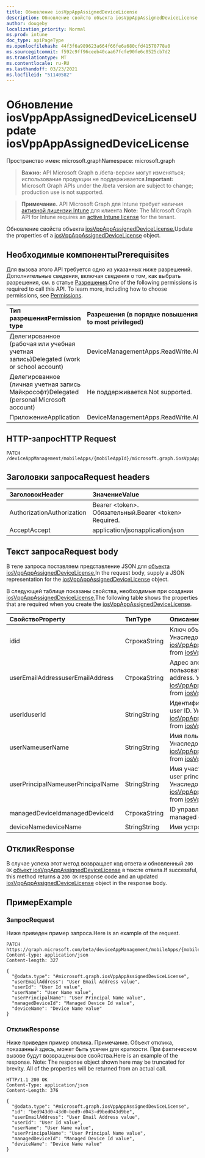 ```yaml
---
title: Обновление iosVppAppAssignedDeviceLicense
description: Обновление свойств объекта iosVppAppAssignedDeviceLicense.
author: dougeby
localization_priority: Normal
ms.prod: intune
doc_type: apiPageType
ms.openlocfilehash: 44f3f6a989623a664f66fe6a680cfd41570778a0
ms.sourcegitcommit: f592c9ff96ceeb40caa67fcfe90fe6c8525cb7d2
ms.translationtype: MT
ms.contentlocale: ru-RU
ms.lasthandoff: 03/23/2021
ms.locfileid: "51140582"
---
```

# <a name="update-iosvppappassigneddevicelicense"></a><span data-ttu-id="6f000-103">Обновление iosVppAppAssignedDeviceLicense</span><span class="sxs-lookup"><span data-stu-id="6f000-103">Update iosVppAppAssignedDeviceLicense</span></span>

<span data-ttu-id="6f000-104">Пространство имен: microsoft.graph</span><span class="sxs-lookup"><span data-stu-id="6f000-104">Namespace: microsoft.graph</span></span>

> <span data-ttu-id="6f000-105">**Важно:** API Microsoft Graph в /бета-версии могут изменяться; использование продукции не поддерживается.</span><span class="sxs-lookup"><span data-stu-id="6f000-105">**Important:** Microsoft Graph APIs under the /beta version are subject to change; production use is not supported.</span></span>

> <span data-ttu-id="6f000-106">**Примечание.** API Microsoft Graph для Intune требует наличия [активной лицензии Intune](https://go.microsoft.com/fwlink/?linkid=839381) для клиента.</span><span class="sxs-lookup"><span data-stu-id="6f000-106">**Note:** The Microsoft Graph API for Intune requires an [active Intune license](https://go.microsoft.com/fwlink/?linkid=839381) for the tenant.</span></span>

<span data-ttu-id="6f000-107">Обновление свойств объекта [iosVppAppAssignedDeviceLicense.](../resources/intune-apps-iosvppappassigneddevicelicense.md)</span><span class="sxs-lookup"><span data-stu-id="6f000-107">Update the properties of a [iosVppAppAssignedDeviceLicense](../resources/intune-apps-iosvppappassigneddevicelicense.md) object.</span></span>

## <a name="prerequisites"></a><span data-ttu-id="6f000-108">Необходимые компоненты</span><span class="sxs-lookup"><span data-stu-id="6f000-108">Prerequisites</span></span>
<span data-ttu-id="6f000-p101">Для вызова этого API требуется одно из указанных ниже разрешений. Дополнительные сведения, включая сведения о том, как выбрать разрешения, см. в статье [Разрешения](/graph/permissions-reference).</span><span class="sxs-lookup"><span data-stu-id="6f000-p101">One of the following permissions is required to call this API. To learn more, including how to choose permissions, see [Permissions](/graph/permissions-reference).</span></span>

|<span data-ttu-id="6f000-111">Тип разрешения</span><span class="sxs-lookup"><span data-stu-id="6f000-111">Permission type</span></span>|<span data-ttu-id="6f000-112">Разрешения (в порядке повышения привилегий)</span><span class="sxs-lookup"><span data-stu-id="6f000-112">Permissions (from least to most privileged)</span></span>|
|:---|:---|
|<span data-ttu-id="6f000-113">Делегированное (рабочая или учебная учетная запись)</span><span class="sxs-lookup"><span data-stu-id="6f000-113">Delegated (work or school account)</span></span>|<span data-ttu-id="6f000-114">DeviceManagementApps.ReadWrite.All</span><span class="sxs-lookup"><span data-stu-id="6f000-114">DeviceManagementApps.ReadWrite.All</span></span>|
|<span data-ttu-id="6f000-115">Делегированное (личная учетная запись Майкрософт)</span><span class="sxs-lookup"><span data-stu-id="6f000-115">Delegated (personal Microsoft account)</span></span>|<span data-ttu-id="6f000-116">Не поддерживается.</span><span class="sxs-lookup"><span data-stu-id="6f000-116">Not supported.</span></span>|
|<span data-ttu-id="6f000-117">Приложение</span><span class="sxs-lookup"><span data-stu-id="6f000-117">Application</span></span>|<span data-ttu-id="6f000-118">DeviceManagementApps.ReadWrite.All</span><span class="sxs-lookup"><span data-stu-id="6f000-118">DeviceManagementApps.ReadWrite.All</span></span>|

## <a name="http-request"></a><span data-ttu-id="6f000-119">HTTP-запрос</span><span class="sxs-lookup"><span data-stu-id="6f000-119">HTTP Request</span></span>
<!-- {
  "blockType": "ignored"
}
-->
``` http
PATCH /deviceAppManagement/mobileApps/{mobileAppId}/microsoft.graph.iosVppApp/assignedLicenses/{iosVppAppAssignedLicenseId}
```

## <a name="request-headers"></a><span data-ttu-id="6f000-120">Заголовки запроса</span><span class="sxs-lookup"><span data-stu-id="6f000-120">Request headers</span></span>
|<span data-ttu-id="6f000-121">Заголовок</span><span class="sxs-lookup"><span data-stu-id="6f000-121">Header</span></span>|<span data-ttu-id="6f000-122">Значение</span><span class="sxs-lookup"><span data-stu-id="6f000-122">Value</span></span>|
|:---|:---|
|<span data-ttu-id="6f000-123">Authorization</span><span class="sxs-lookup"><span data-stu-id="6f000-123">Authorization</span></span>|<span data-ttu-id="6f000-124">Bearer &lt;token&gt;. Обязательный.</span><span class="sxs-lookup"><span data-stu-id="6f000-124">Bearer &lt;token&gt; Required.</span></span>|
|<span data-ttu-id="6f000-125">Accept</span><span class="sxs-lookup"><span data-stu-id="6f000-125">Accept</span></span>|<span data-ttu-id="6f000-126">application/json</span><span class="sxs-lookup"><span data-stu-id="6f000-126">application/json</span></span>|

## <a name="request-body"></a><span data-ttu-id="6f000-127">Текст запроса</span><span class="sxs-lookup"><span data-stu-id="6f000-127">Request body</span></span>
<span data-ttu-id="6f000-128">В теле запроса поставляем представление JSON для [объекта iosVppAppAssignedDeviceLicense.](../resources/intune-apps-iosvppappassigneddevicelicense.md)</span><span class="sxs-lookup"><span data-stu-id="6f000-128">In the request body, supply a JSON representation for the [iosVppAppAssignedDeviceLicense](../resources/intune-apps-iosvppappassigneddevicelicense.md) object.</span></span>

<span data-ttu-id="6f000-129">В следующей таблице показаны свойства, необходимые при создании [iosVppAppAssignedDeviceLicense.](../resources/intune-apps-iosvppappassigneddevicelicense.md)</span><span class="sxs-lookup"><span data-stu-id="6f000-129">The following table shows the properties that are required when you create the [iosVppAppAssignedDeviceLicense](../resources/intune-apps-iosvppappassigneddevicelicense.md).</span></span>

|<span data-ttu-id="6f000-130">Свойство</span><span class="sxs-lookup"><span data-stu-id="6f000-130">Property</span></span>|<span data-ttu-id="6f000-131">Тип</span><span class="sxs-lookup"><span data-stu-id="6f000-131">Type</span></span>|<span data-ttu-id="6f000-132">Описание</span><span class="sxs-lookup"><span data-stu-id="6f000-132">Description</span></span>|
|:---|:---|:---|
|<span data-ttu-id="6f000-133">id</span><span class="sxs-lookup"><span data-stu-id="6f000-133">id</span></span>|<span data-ttu-id="6f000-134">Строка</span><span class="sxs-lookup"><span data-stu-id="6f000-134">String</span></span>|<span data-ttu-id="6f000-135">Ключ объекта.</span><span class="sxs-lookup"><span data-stu-id="6f000-135">Key of the entity.</span></span> <span data-ttu-id="6f000-136">Унаследованный от [iosVppAppAssignedLicense](../resources/intune-apps-iosvppappassignedlicense.md)</span><span class="sxs-lookup"><span data-stu-id="6f000-136">Inherited from [iosVppAppAssignedLicense](../resources/intune-apps-iosvppappassignedlicense.md)</span></span>|
|<span data-ttu-id="6f000-137">userEmailAddress</span><span class="sxs-lookup"><span data-stu-id="6f000-137">userEmailAddress</span></span>|<span data-ttu-id="6f000-138">Строка</span><span class="sxs-lookup"><span data-stu-id="6f000-138">String</span></span>|<span data-ttu-id="6f000-139">Адрес электронной почты пользователя.</span><span class="sxs-lookup"><span data-stu-id="6f000-139">The user email address.</span></span> <span data-ttu-id="6f000-140">Унаследованный от [iosVppAppAssignedLicense](../resources/intune-apps-iosvppappassignedlicense.md)</span><span class="sxs-lookup"><span data-stu-id="6f000-140">Inherited from [iosVppAppAssignedLicense](../resources/intune-apps-iosvppappassignedlicense.md)</span></span>|
|<span data-ttu-id="6f000-141">userId</span><span class="sxs-lookup"><span data-stu-id="6f000-141">userId</span></span>|<span data-ttu-id="6f000-142">String</span><span class="sxs-lookup"><span data-stu-id="6f000-142">String</span></span>|<span data-ttu-id="6f000-143">Идентификатор пользователя.</span><span class="sxs-lookup"><span data-stu-id="6f000-143">The user ID.</span></span> <span data-ttu-id="6f000-144">Унаследованный от [iosVppAppAssignedLicense](../resources/intune-apps-iosvppappassignedlicense.md)</span><span class="sxs-lookup"><span data-stu-id="6f000-144">Inherited from [iosVppAppAssignedLicense](../resources/intune-apps-iosvppappassignedlicense.md)</span></span>|
|<span data-ttu-id="6f000-145">userName</span><span class="sxs-lookup"><span data-stu-id="6f000-145">userName</span></span>|<span data-ttu-id="6f000-146">String</span><span class="sxs-lookup"><span data-stu-id="6f000-146">String</span></span>|<span data-ttu-id="6f000-147">Имя пользователя.</span><span class="sxs-lookup"><span data-stu-id="6f000-147">The user name.</span></span> <span data-ttu-id="6f000-148">Унаследованный от [iosVppAppAssignedLicense](../resources/intune-apps-iosvppappassignedlicense.md)</span><span class="sxs-lookup"><span data-stu-id="6f000-148">Inherited from [iosVppAppAssignedLicense](../resources/intune-apps-iosvppappassignedlicense.md)</span></span>|
|<span data-ttu-id="6f000-149">userPrincipalName</span><span class="sxs-lookup"><span data-stu-id="6f000-149">userPrincipalName</span></span>|<span data-ttu-id="6f000-150">String</span><span class="sxs-lookup"><span data-stu-id="6f000-150">String</span></span>|<span data-ttu-id="6f000-151">Имя участника-пользователя.</span><span class="sxs-lookup"><span data-stu-id="6f000-151">The user principal name.</span></span> <span data-ttu-id="6f000-152">Унаследованный от [iosVppAppAssignedLicense](../resources/intune-apps-iosvppappassignedlicense.md)</span><span class="sxs-lookup"><span data-stu-id="6f000-152">Inherited from [iosVppAppAssignedLicense](../resources/intune-apps-iosvppappassignedlicense.md)</span></span>|
|<span data-ttu-id="6f000-153">managedDeviceId</span><span class="sxs-lookup"><span data-stu-id="6f000-153">managedDeviceId</span></span>|<span data-ttu-id="6f000-154">Строка</span><span class="sxs-lookup"><span data-stu-id="6f000-154">String</span></span>|<span data-ttu-id="6f000-155">ID управляемого устройства.</span><span class="sxs-lookup"><span data-stu-id="6f000-155">The managed device ID.</span></span>|
|<span data-ttu-id="6f000-156">deviceName</span><span class="sxs-lookup"><span data-stu-id="6f000-156">deviceName</span></span>|<span data-ttu-id="6f000-157">String</span><span class="sxs-lookup"><span data-stu-id="6f000-157">String</span></span>|<span data-ttu-id="6f000-158">Имя устройства.</span><span class="sxs-lookup"><span data-stu-id="6f000-158">The device name.</span></span>|



## <a name="response"></a><span data-ttu-id="6f000-159">Отклик</span><span class="sxs-lookup"><span data-stu-id="6f000-159">Response</span></span>
<span data-ttu-id="6f000-160">В случае успеха этот метод возвращает код ответа и обновленный `200 OK` [объект iosVppAppAssignedDeviceLicense](../resources/intune-apps-iosvppappassigneddevicelicense.md) в тексте ответа.</span><span class="sxs-lookup"><span data-stu-id="6f000-160">If successful, this method returns a `200 OK` response code and an updated [iosVppAppAssignedDeviceLicense](../resources/intune-apps-iosvppappassigneddevicelicense.md) object in the response body.</span></span>

## <a name="example"></a><span data-ttu-id="6f000-161">Пример</span><span class="sxs-lookup"><span data-stu-id="6f000-161">Example</span></span>

### <a name="request"></a><span data-ttu-id="6f000-162">Запрос</span><span class="sxs-lookup"><span data-stu-id="6f000-162">Request</span></span>
<span data-ttu-id="6f000-163">Ниже приведен пример запроса.</span><span class="sxs-lookup"><span data-stu-id="6f000-163">Here is an example of the request.</span></span>
``` http
PATCH https://graph.microsoft.com/beta/deviceAppManagement/mobileApps/{mobileAppId}/microsoft.graph.iosVppApp/assignedLicenses/{iosVppAppAssignedLicenseId}
Content-type: application/json
Content-length: 327

{
  "@odata.type": "#microsoft.graph.iosVppAppAssignedDeviceLicense",
  "userEmailAddress": "User Email Address value",
  "userId": "User Id value",
  "userName": "User Name value",
  "userPrincipalName": "User Principal Name value",
  "managedDeviceId": "Managed Device Id value",
  "deviceName": "Device Name value"
}
```

### <a name="response"></a><span data-ttu-id="6f000-164">Отклик</span><span class="sxs-lookup"><span data-stu-id="6f000-164">Response</span></span>
<span data-ttu-id="6f000-p107">Ниже приведен пример отклика. Примечание. Объект отклика, показанный здесь, может быть усечен для краткости. При фактическом вызове будут возвращены все свойства.</span><span class="sxs-lookup"><span data-stu-id="6f000-p107">Here is an example of the response. Note: The response object shown here may be truncated for brevity. All of the properties will be returned from an actual call.</span></span>
``` http
HTTP/1.1 200 OK
Content-Type: application/json
Content-Length: 376

{
  "@odata.type": "#microsoft.graph.iosVppAppAssignedDeviceLicense",
  "id": "bed943d0-43d0-bed9-d043-d9bed043d9be",
  "userEmailAddress": "User Email Address value",
  "userId": "User Id value",
  "userName": "User Name value",
  "userPrincipalName": "User Principal Name value",
  "managedDeviceId": "Managed Device Id value",
  "deviceName": "Device Name value"
}
```




